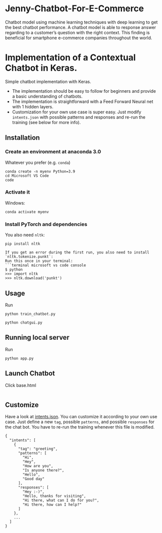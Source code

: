 # Jenny-Chatbot-For-E-Commerce
Chatbot model using machine learning techniques with deep learning to get the best chatbot performance. A chatbot model is able to response answer regarding to a customer’s question with the right context. This finding is beneficial for smartphone e-commerce companies throughout the world.


# Implementation of a Contextual Chatbot in Keras.  
Simple chatbot implementation with Keras. 

- The implementation should be easy to follow for beginners and provide a basic understanding of chatbots.
- The implementation is straightforward with a Feed Forward Neural net with 1 hidden layers.
- Customization for your own use case is super easy. Just modify `intents.json` with possible patterns and responses and re-run the training (see below for more info).


## Installation

### Create an environment at anaconda 3.0
Whatever you prefer (e.g. `conda`)
```Anaconda console
conda create -n myenv Python=3.9
cd Microsoft VS Code
code
```

### Activate it
Windows:
```Anaconda console
conda activate myenv
```
### Install PyTorch and dependencies
You also need `nltk`:
 ```terminal microsoft vs code console
pip install nltk

If you get an error during the first run, you also need to install `nltk.tokenize.punkt`:
Run this once in your terminal:
 ```terminal microsoft vs code console
$ python
>>> import nltk
>>> nltk.download('punkt')
```

## Usage
Run
```terminal microsoft vs code console
python train_chatbot.py
```

```terminal microsoft vs code console
python chatgui.py
```

## Running local server
Run
```terminal microsoft vs code console
python app.py
```

## Launch Chatbot
Click base.html
```chatbotProject1/standalone-frontend/base.html
```

## Customize
Have a look at [intents.json](intents.json). You can customize it according to your own use case. Just define a new `tag`, possible `patterns`, and possible `responses` for the chat bot. You have to re-run the training whenever this file is modified.
```console
{
  "intents": [
    {
      "tag": "greeting",
      "patterns": [
        "Hi",
        "Hey",
        "How are you",
        "Is anyone there?",
        "Hello",
        "Good day"
      ],
      "responses": [
        "Hey :-)",
        "Hello, thanks for visiting",
        "Hi there, what can I do for you?",
        "Hi there, how can I help?"
      ]
    },
    ...
  ]
}
```
